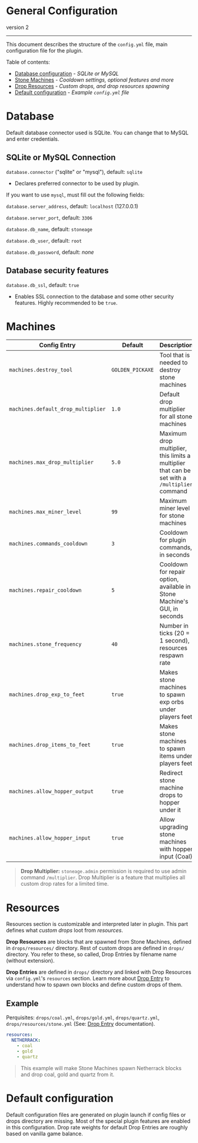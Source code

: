 # General Configuration
version 2

---

This document describes the structure of the `config.yml` file,
main configuration file for the plugin.

Table of contents:

- [Database configuration](#Database) - *SQLite or MySQL*
- [Stone Machines](#Machines) - *Cooldown settings, optional features and more*
- [Drop Resources](#Resources) - *Custom drops, and drop resources spawning*
- [Default configuration](#Default-configuration) - *Example `config.yml` file*

# Database

Default database connector used is SQLite. You can change that to MySQL and enter credentials.

## SQLite or MySQL Connection
`database.connector` ("sqlite" or "mysql"), default: `sqlite`
- Declares preferred connector to be used by plugin.


If you want to use `mysql`, must fill out the following fields:

`database.server_address`, default: `localhost` (127.0.0.1)

`database.server_port`, default: `3306`

`database.db_name`, default: `stoneage`

`database.db_user`, default: `root`

`database.db_password`, default: *none*

## Database security features

`database.db_ssl`, default: `true`
- Enables SSL connection to the database and some other security features. Highly recommended to be `true`. 

# Machines

| Config Entry                       | Default          | Description                                                                                    |
|------------------------------------|------------------|------------------------------------------------------------------------------------------------| 
| `machines.destroy_tool`            | `GOLDEN_PICKAXE` | Tool that is needed to destroy stone machines                                                  |
| `machines.default_drop_multiplier` | `1.0`            | Default drop multiplier for all stone machines                                                 |
| `machines.max_drop_multiplier`     | `5.0`            | Maximum drop multiplier, this limits a multiplier that can be set with a `/multiplier` command |
| `machines.max_miner_level`         | `99`             | Maximum miner level for stone machines                                                         |
| `machines.commands_cooldown`       | `3`              | Cooldown for plugin commands, in seconds                                                       |
| `machines.repair_cooldown`         | `5`              | Cooldown for repair option, available in Stone Machine's GUI, in seconds                       |
| `machines.stone_frequency`         | `40`             | Number in ticks (20 = 1 second), resources respawn rate                                        |
| `machines.drop_exp_to_feet`        | `true`           | Makes stone machines to spawn exp orbs under players feet                                      |
| `machines.drop_items_to_feet`      | `true`           | Makes stone machines to spawn items under players feet                                         |
| `machines.allow_hopper_output`     | `true`           | Redirect stone machine drops to hopper under it                                                |
| `machines.allow_hopper_input`      | `true`           | Allow upgrading stone machines with hopper input (Coal)                                        |

> **Drop Multiplier:** `stoneage.admin` permission is required to use admin command `/multiplier`.
> Drop Multiplier is a feature that multiplies all custom drop rates for a limited time.

# Resources

Resources section is customizable and interpreted later in plugin.
This part defines what *custom drops* loot from *resources*.

**Drop Resources** are blocks that are spawned from Stone Machines, defined in `drops/resources/` directory.
Rest of custom drops are defined in `drops/` directory. You refer to these, so called, Drop Entries by filename name (without extension).

**Drop Entries** are defined in `drops/` directory and linked with Drop Resources via `config.yml`'s `resources` section.
Learn more about [Drop Entry](DROP_ENTRY.md) to understand how to spawn own blocks and define custom drops of them.

## Example

Perquisites: `drops/coal.yml`, `drops/gold.yml`, `drops/quartz.yml`, `drops/resources/stone.yml`
(See: [Drop Entry](DROP_ENTRY.md) documentation).

```yaml
resources:
  NETHERRACK:
    - coal
    - gold
    - quartz
```

> This example will make Stone Machines spawn Netherrack blocks and drop coal, gold and quartz from it.

# Default configuration

Default configuration files are generated on plugin launch if config files or drops directory are missing.
Most of the special plugin features are enabled in this configuration.
Drop rate weights for default Drop Entries are roughly based on vanilla game balance.
